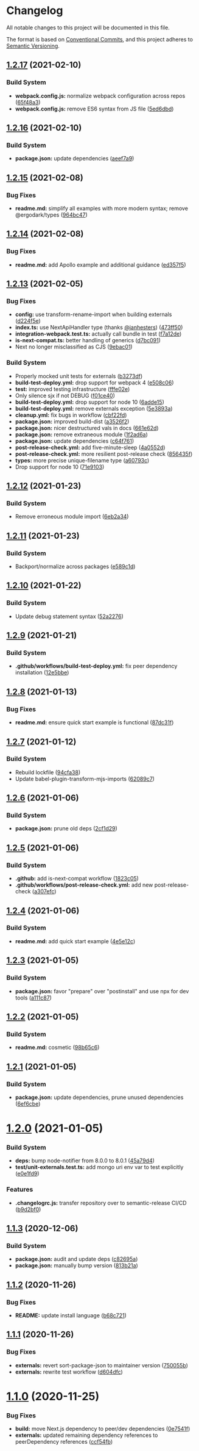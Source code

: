 # Changelog

All notable changes to this project will be documented in this file.

The format is based on [Conventional Commits][70], and this project adheres to
[Semantic Versioning][71].

## [1.2.17][72] (2021-02-10)

### Build System

- **webpack.config.js:** normalize webpack configuration across repos
  ([65f48a3][73])
- **webpack.config.js:** remove ES6 syntax from JS file ([5ed6dbd][74])

## [1.2.16][1] (2021-02-10)

### Build System

- **package.json:** update dependencies ([aeef7a9][2])

## [1.2.15][3] (2021-02-08)

### Bug Fixes

- **readme.md:** simplify all examples with more modern syntax; remove
  @ergodark/types ([964bc47][4])

## [1.2.14][5] (2021-02-08)

### Bug Fixes

- **readme.md:** add Apollo example and additional guidance ([ed357f5][6])

## [1.2.13][7] (2021-02-05)

### Bug Fixes

- **config:** use transform-rename-import when building externals ([d224f5e][8])
- **index.ts:** use NextApiHandler type (thanks [@janhesters][9])
  ([473ff50][10])
- **integration-webpack.test.ts:** actually call bundle in test ([f7a12de][11])
- **is-next-compat.ts:** better handling of generics ([d7bc091][12])
- Next no longer misclassified as CJS ([9ebac01][13])

### Build System

- Properly mocked unit tests for externals ([b3273df][14])
- **build-test-deploy.yml:** drop support for webpack 4 ([e508c06][15])
- **test:** improved testing infrastructure ([fffe02e][16])
- Only silence sjx if not DEBUG ([f01ce40][17])
- **build-test-deploy.yml:** drop support for node 10 ([6adde15][18])
- **build-test-deploy.yml:** remove externals exception ([5e3893a][19])
- **cleanup.yml:** fix bugs in workflow ([cbf22fd][20])
- **package.json:** improved build-dist ([a3526f2][21])
- **package.json:** nicer destructured vals in docs ([661e62d][22])
- **package.json:** remove extraneous module ([1f2ad6a][23])
- **package.json:** update dependencies ([c64f761][24])
- **post-release-check.yml:** add five-minute-sleep ([4a0552d][25])
- **post-release-check.yml:** more resilient post-release check ([856435f][26])
- **types:** more precise unique-filename type ([a60793c][27])
- Drop support for node 10 ([71e9103][28])

## [1.2.12][29] (2021-01-23)

### Build System

- Remove erroneous module import ([6eb2a34][30])

## [1.2.11][31] (2021-01-23)

### Build System

- Backport/normalize across packages ([e589c1d][32])

## [1.2.10][33] (2021-01-22)

### Build System

- Update debug statement syntax ([52a2276][34])

## [1.2.9][35] (2021-01-21)

### Build System

- **.github/workflows/build-test-deploy.yml:** fix peer dependency installation
  ([12e5bbe][36])

## [1.2.8][37] (2021-01-13)

### Bug Fixes

- **readme.md:** ensure quick start example is functional ([87dc31f][38])

## [1.2.7][39] (2021-01-12)

### Build System

- Rebuild lockfile ([94cfa38][40])
- Update babel-plugin-transform-mjs-imports ([62089c7][41])

## [1.2.6][42] (2021-01-06)

### Build System

- **package.json:** prune old deps ([2cf1d29][43])

## [1.2.5][44] (2021-01-06)

### Build System

- **.github:** add is-next-compat workflow ([1823c05][45])
- **.github/workflows/post-release-check.yml:** add new post-release-check
  ([a307efc][46])

## [1.2.4][47] (2021-01-06)

### Build System

- **readme.md:** add quick start example ([4e5e12c][48])

## [1.2.3][49] (2021-01-05)

### Build System

- **package.json:** favor "prepare" over "postinstall" and use npx for dev tools
  ([a111c87][50])

## [1.2.2][51] (2021-01-05)

### Build System

- **readme.md:** cosmetic ([98b65c6][52])

## [1.2.1][53] (2021-01-05)

### Build System

- **package.json:** update dependencies, prune unused dependencies
  ([6ef6cbe][54])

# [1.2.0][55] (2021-01-05)

### Build System

- **deps:** bump node-notifier from 8.0.0 to 8.0.1 ([45a79d4][56])
- **test/unit-externals.test.ts:** add mongo uri env var to test explicitly
  ([e0e1fd9][57])

### Features

- **.changelogrc.js:** transfer repository over to semantic-release CI/CD
  ([b9d2bf0][58])

## [1.1.3][59] (2020-12-06)

### Build System

- **package.json:** audit and update deps ([c82695a][60])
- **package.json:** manually bump version ([813b21a][61])

## [1.1.2][62] (2020-11-26)

### Bug Fixes

- **README:** update install language ([b68c721][63])

## [1.1.1][64] (2020-11-26)

### Bug Fixes

- **externals:** revert sort-package-json to maintainer version ([750055b][65])
- **externals:** rewrite test workflow ([d604dfc][66])

# [1.1.0][67] (2020-11-25)

### Bug Fixes

- **build:** move Next.js dependency to peer/dev dependencies ([0e7541f][68])
- **externals:** updated remaining dependency references to peerDependency
  references ([ccf54fb][69])

[1]:
  https://github.com/Xunnamius/next-test-api-route-handler/compare/v1.2.15...v1.2.16
[2]:
  https://github.com/Xunnamius/next-test-api-route-handler/commit/aeef7a9726934852e1a51c9da98c4a96a9c70044
[3]:
  https://github.com/Xunnamius/next-test-api-route-handler/compare/v1.2.14...v1.2.15
[4]:
  https://github.com/Xunnamius/next-test-api-route-handler/commit/964bc47f80691e83d92082fcaa0679219b8543f5
[5]:
  https://github.com/Xunnamius/next-test-api-route-handler/compare/v1.2.13...v1.2.14
[6]:
  https://github.com/Xunnamius/next-test-api-route-handler/commit/ed357f5211a49bfffbb28f03d60f157fa23d14b4
[7]:
  https://github.com/Xunnamius/next-test-api-route-handler/compare/v1.2.12...v1.2.13
[8]:
  https://github.com/Xunnamius/next-test-api-route-handler/commit/d224f5eff5a786b96614b2c3f826eba610027da0
[9]: https://github.com/janhesters
[10]:
  https://github.com/Xunnamius/next-test-api-route-handler/commit/473ff500fb2c954ce32be911bde943259ae1bbef
[11]:
  https://github.com/Xunnamius/next-test-api-route-handler/commit/f7a12ded8f43359fd3079ea8294a2199c34b2d26
[12]:
  https://github.com/Xunnamius/next-test-api-route-handler/commit/d7bc091fe8f8e85b70987cfa4c663c7c8fd018c8
[13]:
  https://github.com/Xunnamius/next-test-api-route-handler/commit/9ebac018798ac82b97b8163bc5713b43001f592c
[14]:
  https://github.com/Xunnamius/next-test-api-route-handler/commit/b3273dfbe43cb4c9ececdb4863ff4259f38807ec
[15]:
  https://github.com/Xunnamius/next-test-api-route-handler/commit/e508c06b77d225f150ebfce6409c2506a88efe4c
[16]:
  https://github.com/Xunnamius/next-test-api-route-handler/commit/fffe02e14615daba1f9f8ec1bb2a4024ceb93e84
[17]:
  https://github.com/Xunnamius/next-test-api-route-handler/commit/f01ce4041b2fb1fd24052ce17008df9746652730
[18]:
  https://github.com/Xunnamius/next-test-api-route-handler/commit/6adde1576f4aeb8b9a72cdcefc2ea6bd4b71a5cd
[19]:
  https://github.com/Xunnamius/next-test-api-route-handler/commit/5e3893a425b95ac2b12edc2195171de85afcfd0a
[20]:
  https://github.com/Xunnamius/next-test-api-route-handler/commit/cbf22fdd78e28e02ec4213156c6c72ba16c8bfa3
[21]:
  https://github.com/Xunnamius/next-test-api-route-handler/commit/a3526f28057201fcce19c752e554e705b8e3a922
[22]:
  https://github.com/Xunnamius/next-test-api-route-handler/commit/661e62d53be74211d3d158ad90c196f43c8fe6db
[23]:
  https://github.com/Xunnamius/next-test-api-route-handler/commit/1f2ad6a2cdc863b183ac7f7bef756dd90c057ebe
[24]:
  https://github.com/Xunnamius/next-test-api-route-handler/commit/c64f761c3b2cc69cf07cd7dd88e9671deb66fc4f
[25]:
  https://github.com/Xunnamius/next-test-api-route-handler/commit/4a0552d2c730842371325111276c58651dabc558
[26]:
  https://github.com/Xunnamius/next-test-api-route-handler/commit/856435f02ebe2f44b13c92cc6c794eeab2b345d0
[27]:
  https://github.com/Xunnamius/next-test-api-route-handler/commit/a60793c620fe926308f8c99c61076da81aebe2fa
[28]:
  https://github.com/Xunnamius/next-test-api-route-handler/commit/71e9103df5660fea2af3211b1d6c1fa72b1dd3c7
[29]:
  https://github.com/Xunnamius/next-test-api-route-handler/compare/v1.2.11...v1.2.12
[30]:
  https://github.com/Xunnamius/next-test-api-route-handler/commit/6eb2a348b1352e9f30d7ecacbaba01fa11cf1cfe
[31]:
  https://github.com/Xunnamius/next-test-api-route-handler/compare/v1.2.10...v1.2.11
[32]:
  https://github.com/Xunnamius/next-test-api-route-handler/commit/e589c1d48aa1dae40643385c6acfcbacf9b40e16
[33]:
  https://github.com/Xunnamius/next-test-api-route-handler/compare/v1.2.9...v1.2.10
[34]:
  https://github.com/Xunnamius/next-test-api-route-handler/commit/52a22765e17759271e7ba6c83ce9f3609500b5f3
[35]:
  https://github.com/Xunnamius/next-test-api-route-handler/compare/v1.2.8...v1.2.9
[36]:
  https://github.com/Xunnamius/next-test-api-route-handler/commit/12e5bbe1bf36fda3ef938c7ed7cd445fec3901c9
[37]:
  https://github.com/Xunnamius/next-test-api-route-handler/compare/v1.2.7...v1.2.8
[38]:
  https://github.com/Xunnamius/next-test-api-route-handler/commit/87dc31f264682d8048ee8d4cba4dbf866666bf07
[39]:
  https://github.com/Xunnamius/next-test-api-route-handler/compare/v1.2.6...v1.2.7
[40]:
  https://github.com/Xunnamius/next-test-api-route-handler/commit/94cfa3806bfa0250e9b2dd5b3abfb2ff65c77c6a
[41]:
  https://github.com/Xunnamius/next-test-api-route-handler/commit/62089c79f6c9b585d2bb8ca0a8b87bd355b8695f
[42]:
  https://github.com/Xunnamius/next-test-api-route-handler/compare/v1.2.5...v1.2.6
[43]:
  https://github.com/Xunnamius/next-test-api-route-handler/commit/2cf1d29159fb746dc4a7c09a8193e46c6bec3823
[44]:
  https://github.com/Xunnamius/next-test-api-route-handler/compare/v1.2.4...v1.2.5
[45]:
  https://github.com/Xunnamius/next-test-api-route-handler/commit/1823c055f034e528337c68d710164097e423f6e2
[46]:
  https://github.com/Xunnamius/next-test-api-route-handler/commit/a307efcf2cdf60679d68fab385bdc8951a476ace
[47]:
  https://github.com/Xunnamius/next-test-api-route-handler/compare/v1.2.3...v1.2.4
[48]:
  https://github.com/Xunnamius/next-test-api-route-handler/commit/4e5e12c0df4fc80abb696d32718440ff294902e7
[49]:
  https://github.com/Xunnamius/next-test-api-route-handler/compare/v1.2.2...v1.2.3
[50]:
  https://github.com/Xunnamius/next-test-api-route-handler/commit/a111c87ccd863ce4dac85a5bd0281d87affe3b63
[51]:
  https://github.com/Xunnamius/next-test-api-route-handler/compare/v1.2.1...v1.2.2
[52]:
  https://github.com/Xunnamius/next-test-api-route-handler/commit/98b65c6da330040e4bcbc22fe28db87c3965fd0e
[53]:
  https://github.com/Xunnamius/next-test-api-route-handler/compare/v1.2.0...v1.2.1
[54]:
  https://github.com/Xunnamius/next-test-api-route-handler/commit/6ef6cbeb143648eb1fed5eff39071a06e7354275
[55]:
  https://github.com/Xunnamius/next-test-api-route-handler/compare/v1.1.3...v1.2.0
[56]:
  https://github.com/Xunnamius/next-test-api-route-handler/commit/45a79d41835b5146912511f8b583c9128d154cf9
[57]:
  https://github.com/Xunnamius/next-test-api-route-handler/commit/e0e1fd951fbe63c04c264ad11ab1fa7a39e1679a
[58]:
  https://github.com/Xunnamius/next-test-api-route-handler/commit/b9d2bf010fba4b163e1eea0801271292a0e74308
[59]:
  https://github.com/Xunnamius/next-test-api-route-handler/compare/v1.1.2...v1.1.3
[60]:
  https://github.com/Xunnamius/next-test-api-route-handler/commit/c82695a8816b6cd5f0e11d09cc2f948a30a416e9
[61]:
  https://github.com/Xunnamius/next-test-api-route-handler/commit/813b21ad1e2c78594903b3a8f504f4460d8e506e
[62]:
  https://github.com/Xunnamius/next-test-api-route-handler/compare/v1.1.1...v1.1.2
[63]:
  https://github.com/Xunnamius/next-test-api-route-handler/commit/b68c721e5100baa883c7096e5cc4e81c1c60ed00
[64]:
  https://github.com/Xunnamius/next-test-api-route-handler/compare/v1.1.0...v1.1.1
[65]:
  https://github.com/Xunnamius/next-test-api-route-handler/commit/750055b92699fc7f1c06349ccdb0ddc0179f891a
[66]:
  https://github.com/Xunnamius/next-test-api-route-handler/commit/d604dfc39d2e77cbe1234b8349a2ecef81a9e54a
[67]:
  https://github.com/Xunnamius/next-test-api-route-handler/compare/v1.0.10...v1.1.0
[68]:
  https://github.com/Xunnamius/next-test-api-route-handler/commit/0e7541fbecd2e3bacc124f624bfca2b56ceeb89f
[69]:
  https://github.com/Xunnamius/next-test-api-route-handler/commit/ccf54fb480e35961647900d345149d3cd1cf60d8
[70]: https://conventionalcommits.org
[71]: https://semver.org
[72]:
  https://github.com/Xunnamius/next-test-api-route-handler/compare/v1.2.16...v1.2.17
[73]:
  https://github.com/Xunnamius/next-test-api-route-handler/commit/65f48a3d97184bb8a1be4fd27e86be0d7cd6bb00
[74]:
  https://github.com/Xunnamius/next-test-api-route-handler/commit/5ed6dbd1cdcb15745f4979f1a716d9bce9a93afb
